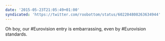 ```yaml
---
date: '2015-05-23T21:05:49+01:00'
syndicated: 'https://twitter.com/roobottom/status/602204808263634944'
---
```

Oh boy, our #Eurovision entry is embarrassing, even by #Eurovision standards.
